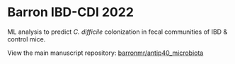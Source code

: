 # Barron IBD-CDI 2022

ML analysis to predict _C. difficile_ colonization in fecal communities of IBD & control mice.

View the main manuscript repository: [barronmr/antip40_microbiota](https://github.com/barronmr/antip40_microbiota)

